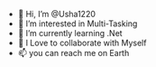 - 👋 Hi, I’m @Usha1220
- 👀 I’m interested in Multi-Tasking
- 🌱 I’m currently learning .Net
- 💞️ I Love to collaborate with Myself
- 📫 you can reach me on Earth

<!---
Usha1220/Usha1220 is a ✨ special ✨ repository because its `README.md` (this file) appears on your GitHub profile.
You can click the Preview link to take a look at your changes.
--->
